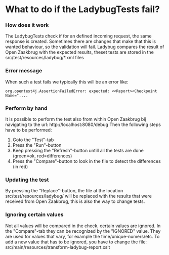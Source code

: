 # What to do if the LadybugTests fail? 
### How does it work

The LadybugTests check if for an defined incoming request, the same response is created.
Sometimes there are changes that make that this is wanted behaviour, so the validation will fail.
Ladybug compares the result of Open Zaakbrug with the expected results, theset tests are stored in the src/test/resources/ladybug/*.xml files

### Error message

When such a test fails we typically this will be an error like:

```
org.opentest4j.AssertionFailedError: expected: <<Report><Checkpoint Name="....
```

### Perform by hand

It is possible to perform the test also from within Open Zaakbrug bij navigating to the url: http://localhost:8080/debug
Then the following steps have to be performed:

1. Goto the "Test"-tab
2. Press the "Run"-button
3. Keep pressing the "Refresh"-button untill all the tests are done (green=ok, red=differences)
4. Press the "Compare"-button to look in the file to detect the differences (in red)

### Updating the test

By pressing the "Replace"-button, the file at the location src/test/resources/ladybug/ will be replaced with the results that were received from Open Zaakbrug, this is also the way to change tests.

### Ignoring certain values

Not all values will be compared in the check, certain values are ignored. 
In the "Compare"-tab they can be recognized by the "IGNORED" value.
They are used for values that vary, for example the time/unique-numers/etc.
To add a new value that has to be ignored, you have to change the file: src/main/resources/transform-ladybug-report.xslt